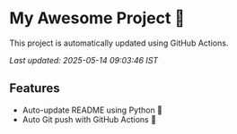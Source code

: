 # My Awesome Project 🚀

This project is automatically updated using GitHub Actions.

_Last updated: 2025-05-14 09:03:46 IST_

## Features
- Auto-update README using Python 🐍
- Auto Git push with GitHub Actions 🤖
